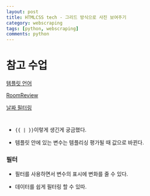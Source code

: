 ```yaml
---
layout: post
title: HTMLCSS tech - 그리드 방식으로 사진 보여주기
category: webscraping
tags: [python, webscraping]
comments: python
---
```



# 참고 수업

[템플릿 언어](https://django-doc-test-kor.readthedocs.io/en/old_master/topics/templates.html)

[RoomReview](https://nomadcoders.co/airbnb-clone/lectures/1276)

[날짜 필터링](https://docs.djangoproject.com/en/3.1/ref/templates/builtins/#date)

#

- `{{ | }}`이렇게 생긴게 궁금했다.

- 템플릿 안에 있는 변수는 템플리싱 평가될 때 값으로 바뀐다.

### 필터

- 필터를 사용하면서 변수의 표시에 변화를 줄 수 있다.

- 데이터를 쉽게 필터링 할 수 있따.